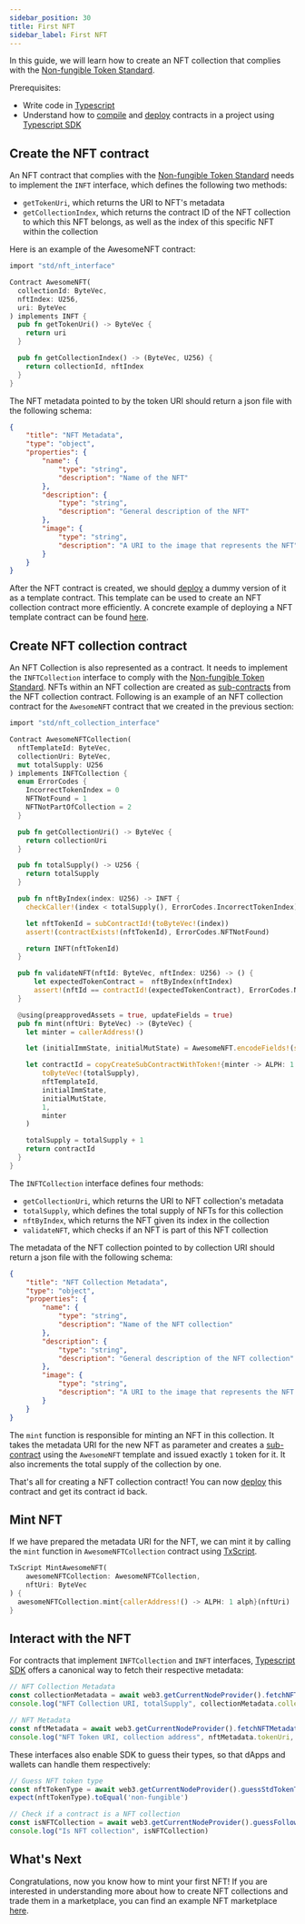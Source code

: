 ```yaml
---
sidebar_position: 30
title: First NFT
sidebar_label: First NFT
---
```


In this guide, we will learn how to create an NFT collection that
complies with the [Non-fungible Token
Standard](/dapps/standards/non-fungible-tokens).

Prerequisites:

- Write code in [Typescript](https://www.typescriptlang.org/)
- Understand how to [compile](/dapps/tutorials/quick-start#compile-your-contract)
  and [deploy](/dapps/tutorials/quick-start#deploy-your-contract)
  contracts in a project using [Typescript SDK](/sdk/getting-started)

## Create the NFT contract

An NFT contract that complies with the [Non-fungible Token
Standard](/dapps/standards/non-fungible-tokens) needs to implement
the `INFT` interface, which defines the following two methods:

- `getTokenUri`, which returns the URI to NFT's metadata
- `getCollectionIndex`, which returns the contract ID of the NFT
  collection to which this NFT belongs, as well as the index of this
  specific NFT within the collection

Here is an example of the AwesomeNFT contract:

```rust
import "std/nft_interface"

Contract AwesomeNFT(
  collectionId: ByteVec,
  nftIndex: U256,
  uri: ByteVec
) implements INFT {
  pub fn getTokenUri() -> ByteVec {
    return uri
  }

  pub fn getCollectionIndex() -> (ByteVec, U256) {
    return collectionId, nftIndex
  }
}
```

The NFT metadata pointed to by the token URI should return a json file
with the following schema:

```json
{
    "title": "NFT Metadata",
    "type": "object",
    "properties": {
        "name": {
            "type": "string",
            "description": "Name of the NFT"
        },
        "description": {
            "type": "string",
            "description": "General description of the NFT"
        },
        "image": {
            "type": "string",
            "description": "A URI to the image that represents the NFT"
        }
    }
}
```

After the NFT contract is created, we should
[deploy](/dapps/tutorials/quick-start#deploy-your-contract)
a dummy version of it as a template contract. This template can be used to create an NFT collection contract more efficiently. A concrete example of
deploying a NFT template contract can be found
[here](https://github.com/alephium/alephium-nft/blob/master/scripts/02_deploy_nft_template.ts).

## Create NFT collection contract

An NFT Collection is also represented as a contract. It needs to
implement the `INFTCollection` interface to comply with the
[Non-fungible Token
Standard](/dapps/standards/non-fungible-tokens). NFTs within an NFT
collection are created as
[sub-contracts](/dapps/concepts/programming-model#sub-contract) from
the NFT collection contract. Following is an example of an NFT
collection contract for the `AwesomeNFT` contract that we created in
the previous section:

```rust
import "std/nft_collection_interface"

Contract AwesomeNFTCollection(
  nftTemplateId: ByteVec,
  collectionUri: ByteVec,
  mut totalSupply: U256
) implements INFTCollection {
  enum ErrorCodes {
    IncorrectTokenIndex = 0
    NFTNotFound = 1
    NFTNotPartOfCollection = 2
  }

  pub fn getCollectionUri() -> ByteVec {
    return collectionUri
  }

  pub fn totalSupply() -> U256 {
    return totalSupply
  }

  pub fn nftByIndex(index: U256) -> INFT {
    checkCaller!(index < totalSupply(), ErrorCodes.IncorrectTokenIndex)

    let nftTokenId = subContractId!(toByteVec!(index))
    assert!(contractExists!(nftTokenId), ErrorCodes.NFTNotFound)

    return INFT(nftTokenId)
  }

  pub fn validateNFT(nftId: ByteVec, nftIndex: U256) -> () {
      let expectedTokenContract =  nftByIndex(nftIndex)
      assert!(nftId == contractId!(expectedTokenContract), ErrorCodes.NFTNotPartOfCollection)
  }

  @using(preapprovedAssets = true, updateFields = true)
  pub fn mint(nftUri: ByteVec) -> (ByteVec) {
    let minter = callerAddress!()

    let (initialImmState, initialMutState) = AwesomeNFT.encodeFields!(selfContractId!(), totalSupply, nftUri)

    let contractId = copyCreateSubContractWithToken!{minter -> ALPH: 1 alph}(
        toByteVec!(totalSupply),
        nftTemplateId,
        initialImmState,
        initialMutState,
        1,
        minter
    )

    totalSupply = totalSupply + 1
    return contractId
  }
}
```

The `INFTCollection` interface defines four methods:

- `getCollectionUri`, which returns the URI to NFT collection's
  metadata
- `totalSupply`, which defines the total supply of NFTs for this
  collection
- `nftByIndex`, which returns the NFT given its index in the collection
- `validateNFT`, which checks if an NFT is part of this NFT collection

The metadata of the NFT collection pointed to by collection URI should
return a json file with the following schema:

```json
{
    "title": "NFT Collection Metadata",
    "type": "object",
    "properties": {
        "name": {
            "type": "string",
            "description": "Name of the NFT collection"
        },
        "description": {
            "type": "string",
            "description": "General description of the NFT collection"
        },
        "image": {
            "type": "string",
            "description": "A URI to the image that represents the NFT collection"
        }
    }
}
```

The `mint` function is responsible for minting an NFT in this
collection. It takes the metadata URI for the new NFT as parameter and
creates a
[sub-contract](/dapps/concepts/programming-model#sub-contract) using
the `AwesomeNFT` template and issued exactly `1` token for it. It also
increments the total supply of the collection by one.

That's all for creating a NFT collection contract! You can
now [deploy](/dapps/tutorials/quick-start#deploy-your-contract)
this contract and get its contract id back.

## Mint NFT

If we have prepared the metadata URI for the NFT, we can mint it by
calling the `mint` function in `AwesomeNFTCollection` contract using
[TxScript](/sdk/interact-with-contracts#txscript-transactions).

```rust
TxScript MintAwesomeNFT(
    awesomeNFTCollection: AwesomeNFTCollection,
    nftUri: ByteVec
) {
  awesomeNFTCollection.mint{callerAddress!() -> ALPH: 1 alph}(nftUri)
}
```

## Interact with the NFT

For contracts that implement `INFTCollection` and `INFT` interfaces,
[Typescript SDK](/sdk/getting-started) offers a canonical way to fetch their respective metadata:

```typescript
// NFT Collection Metadata
const collectionMetadata = await web3.getCurrentNodeProvider().fetchNFTCollectionMetaData(nftCollection.contractId)
console.log("NFT Collection URI, totalSupply", collectionMetadata.collectionUri, collectionMetadata.totalSupply)

// NFT Metadata
const nftMetadata = await web3.getCurrentNodeProvider().fetchNFTMetadata(nft.contractId)
console.log("NFT Token URI, collection address", nftMetadata.tokenUri, nftMetadata.collectionAddress)
```

These interfaces also enable SDK to guess their types, so that dApps
and wallets can handle them respectively:


```typescript
// Guess NFT token type
const nftTokenType = await web3.getCurrentNodeProvider().guessStdTokenType(nft.contractId)
expect(nftTokenType).toEqual('non-fungible')

// Check if a contract is a NFT collection
const isNFTCollection = await web3.getCurrentNodeProvider().guessFollowsNFTCollectionStd(nftCollection.contractId)
console.log("Is NFT collection", isNFTCollection)
```

## What's Next

Congratulations, now you know how to mint your first NFT! If you are
interested in understanding more about how to create NFT collections
and trade them in a marketplace, you can find an example NFT
marketplace [here](https://github.com/alephium/alephium-nft).
